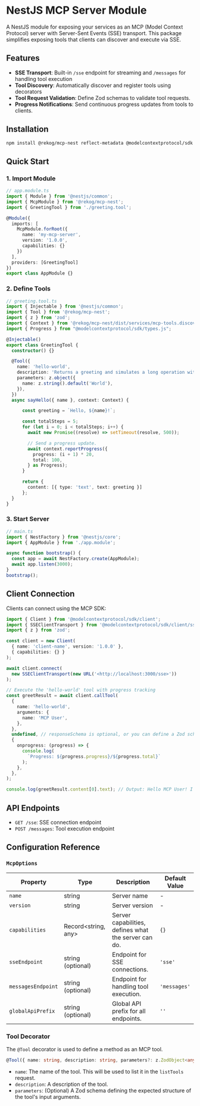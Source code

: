 # NestJS MCP Server Module

A NestJS module for exposing your services as an MCP (Model Context Protocol) server with Server-Sent Events (SSE) transport. This package simplifies exposing tools that clients can discover and execute via SSE.

## Features

- **SSE Transport**: Built-in `/sse` endpoint for streaming and `/messages` for handling tool execution
- **Tool Discovery**: Automatically discover and register tools using decorators
- **Tool Request Validation**: Define Zod schemas to validate tool requests.
- **Progress Notifications**: Send continuous progress updates from tools to clients.

## Installation

```bash
npm install @rekog/mcp-nest reflect-metadata @modelcontextprotocol/sdk zod
```

## Quick Start

### 1. Import Module

```typescript
// app.module.ts
import { Module } from '@nestjs/common';
import { McpModule } from '@rekog/mcp-nest';
import { GreetingTool } from './greeting.tool';

@Module({
  imports: [
    McpModule.forRoot({
      name: 'my-mcp-server',
      version: '1.0.0',
      capabilities: {}
    })
  ],
  providers: [GreetingTool]
})
export class AppModule {}
```

### 2. Define Tools

```typescript
// greeting.tool.ts
import { Injectable } from '@nestjs/common';
import { Tool } from '@rekog/mcp-nest';
import { z } from 'zod';
import { Context } from '@rekog/mcp-nest/dist/services/mcp-tools.discovery';
import { Progress } from "@modelcontextprotocol/sdk/types.js";

@Injectable()
export class GreetingTool {
  constructor() {}

  @Tool({
    name: 'hello-world',
    description: 'Returns a greeting and simulates a long operation with progress updates',
    parameters: z.object({
      name: z.string().default('World'),
    }),
  })
  async sayHello({ name }, context: Context) {

      const greeting = `Hello, ${name}!`;

      const totalSteps = 5;
      for (let i = 0; i < totalSteps; i++) {
        await new Promise((resolve) => setTimeout(resolve, 500));

        // Send a progress update.
        await context.reportProgress({
          progress: (i + 1) * 20,
          total: 100,
        } as Progress);
      }

      return {
        content: [{ type: 'text', text: greeting }]
      };
  }
}
```

### 3. Start Server

```typescript
// main.ts
import { NestFactory } from '@nestjs/core';
import { AppModule } from './app.module';

async function bootstrap() {
  const app = await NestFactory.create(AppModule);
  await app.listen(3000);
}
bootstrap();
```

## Client Connection

Clients can connect using the MCP SDK:

```typescript
import { Client } from '@modelcontextprotocol/sdk/client';
import { SSEClientTransport } from '@modelcontextprotocol/sdk/client/sse';
import { z } from 'zod';

const client = new Client(
  { name: 'client-name', version: '1.0.0' },
  { capabilities: {} }
);

await client.connect(
  new SSEClientTransport(new URL('<http://localhost:3000/sse>'))
);

// Execute the 'hello-world' tool with progress tracking
const greetResult = await client.callTool(
  {
    name: 'hello-world',
    arguments: {
      name: 'MCP User',
    },
  },
  undefined, // responseSchema is optional, or you can define a Zod schema here
  {
    onprogress: (progress) => {
      console.log(
        `Progress: ${progress.progress}/${progress.total}`
      );
    },
  },
);

console.log(greetResult.content[0].text); // Output: Hello MCP User! I'm Test User from Test Org.
```

## API Endpoints

- `GET /sse`: SSE connection endpoint
- `POST /messages`: Tool execution endpoint

## Configuration Reference

### `McpOptions`

| Property             | Type                      | Description                                                                 | Default Value |
|----------------------|---------------------------|-----------------------------------------------------------------------------|---------------|
| `name`               | string                    | Server name                                                                 | -             |
| `version`            | string                    | Server version                                                              | -             |
| `capabilities`       | Record<string, any>       | Server capabilities, defines what the server can do.                        | `{}`          |
| `sseEndpoint`        | string (optional)         | Endpoint for SSE connections.                                               | `'sse'`       |
| `messagesEndpoint`   | string (optional)         | Endpoint for handling tool execution.                                        | `'messages'`  |
| `globalApiPrefix`    | string (optional)         | Global API prefix for all endpoints.                                        | `''`          |

### Tool Decorator

The `@Tool` decorator is used to define a method as an MCP tool.

```typescript
@Tool({ name: string, description: string, parameters?: z.ZodObject<any> })
```

- `name`: The name of the tool. This will be used to list it in the `listTools` request.
- `description`: A description of the tool.
- `parameters`: (Optional) A Zod schema defining the expected structure of the tool's input arguments.
